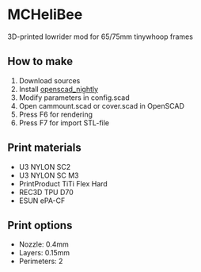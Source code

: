 # MCHeliBee

3D-printed lowrider mod for 65/75mm tinywhoop frames

## How to make
1. Download sources
2. Install [openscad_nightly](https://www.openscad.org/downloads.html#snapshots)
3. Modify parameters in config.scad
4. Open cammount.scad or cover.scad in OpenSCAD
6. Press F6 for rendering
7. Press F7 for import STL-file

## Print materials
* U3 NYLON SC2
* U3 NYLON SC M3
* PrintProduct TiTi Flex Hard
* REC3D TPU D70
* ESUN ePA-CF

## Print options
* Nozzle: 0.4mm
* Layers: 0.15mm
* Perimeters: 2
